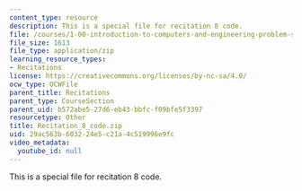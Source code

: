 ```yaml
---
content_type: resource
description: This is a special file for recitation 8 code.
file: /courses/1-00-introduction-to-computers-and-engineering-problem-solving-spring-2012/29ac563b603224e5c21a4c519996e9fc_Recitation_8_code.zip
file_size: 1613
file_type: application/zip
learning_resource_types:
- Recitations
license: https://creativecommons.org/licenses/by-nc-sa/4.0/
ocw_type: OCWFile
parent_title: Recitations
parent_type: CourseSection
parent_uid: b572abe5-27d6-eb43-bbfc-f09bfe5f3397
resourcetype: Other
title: Recitation_8_code.zip
uid: 29ac563b-6032-24e5-c21a-4c519996e9fc
video_metadata:
  youtube_id: null
---
```

This is a special file for recitation 8 code.